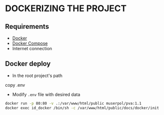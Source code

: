 # DOCKERIZING THE PROJECT

## Requirements

* [Docker](https://docs.docker.com/install/)
* [Docker Compose](https://docs.docker.com/compose/install/)
* Internet connection

## Docker deploy

* In the root project's path

copy .env
* Modify `.env` file with desired data

```sh
docker run -p 80:80 -v .:/var/www/html/public muserpol/pva:1.1
docker exec id_docker /bin/sh -c /var/www/html/public/docs/docker/init.sh
```

